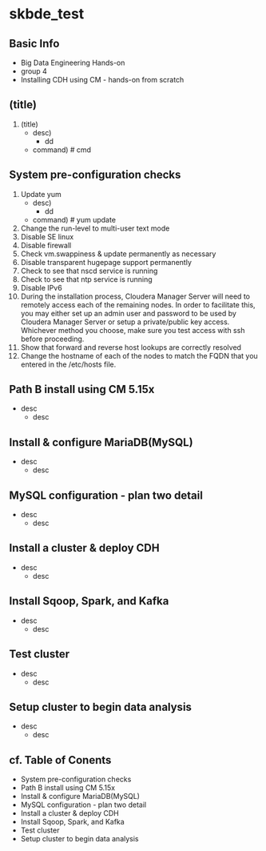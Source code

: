 # skbde_test
## Basic Info
* Big Data Engineering Hands-on
* group 4 
* Installing CDH using CM - hands-on from scratch 

## (title)
  1. (title)
      * desc) 
        - dd
      * command) # cmd 
  
## System pre-configuration checks
  1. Update yum 
      * desc) 
        - dd
      * command) # yum update 
  2. Change the run-level to multi-user text mode
  3. Disable SE linux
  4. Disable firewall
  5. Check vm.swappiness & update permanently as necessary
  6. Disable transparent hugepage support permanently
  7. Check to see that nscd service is running
  8. Check to see that ntp service is running
  9. Disable IPv6
  10. During the installation process, Cloudera Manager Server will need to remotely access each of the remaining nodes. In order to facilitate this, you may either set up an admin user and password to be used by Cloudera Manager Server or setup a private/public key access. Whichever method you choose, make sure you test access with ssh before proceeding.
  11. Show that forward and reverse host lookups are correctly resolved
  12. Change the hostname of each of the nodes to match the FQDN that you entered in the /etc/hosts file.
    

## Path B install using CM 5.15x
* desc
  * desc

## Install & configure MariaDB(MySQL)
* desc
  * desc

## MySQL configuration - plan two detail
* desc
  * desc

## Install a cluster & deploy CDH
* desc
  * desc

## Install Sqoop, Spark, and Kafka
* desc
  * desc

## Test cluster 
* desc
  * desc
  
## Setup cluster to begin data analysis 
* desc
  * desc

## cf. Table of Conents
* System pre-configuration checks
* Path B install using CM 5.15x
* Install & configure MariaDB(MySQL)
* MySQL configuration - plan two detail
* Install a cluster & deploy CDH
* Install Sqoop, Spark, and Kafka
* Test cluster 
* Setup cluster to begin data analysis 
